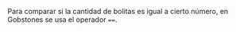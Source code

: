 Para comparar si la cantidad de bolitas es igual a cierto número, en Gobstones se usa el operador `==`.
